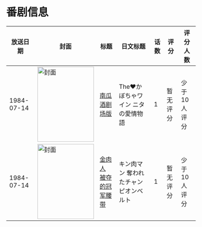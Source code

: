 # 番剧信息

|放送日期|封面|标题|日文标题|话数|评分|评分人数|
|---|---|---|---|---|---|---|
|1984-07-14|<img src="https://lain.bgm.tv/pic/cover/c/b1/23/210886_kpKd7.jpg" alt="封面" style="width:150px;height:200px;object-fit:cover;">|[南瓜酒剧场版](https://bangumi.tv/subject/210886)|The♥かぼちゃワイン ニタの愛情物語|1|暂无评分|少于10人评分|
|1984-07-14|<img src="https://lain.bgm.tv/pic/cover/c/cb/48/215100_U441k.jpg" alt="封面" style="width:150px;height:200px;object-fit:cover;">|[金肉人 被夺的冠军腰带](https://bangumi.tv/subject/215100)|キン肉マン 奪われたチャンピオンベルト|1|暂无评分|少于10人评分|
